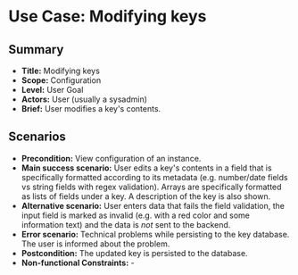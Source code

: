# Use Case: Modifying keys

## Summary

- **Title:** Modifying keys
- **Scope:** Configuration
- **Level:** User Goal
- **Actors:** User (usually a sysadmin)
- **Brief:** User modifies a key's contents.

## Scenarios

- **Precondition:** View configuration of an instance.
- **Main success scenario:** User edits a key's contents in a field that is
  specifically formatted according to its metadata (e.g. number/date fields vs
  string fields with regex validation). Arrays are specifically formatted as
  lists of fields under a key. A description of the key is also shown.
- **Alternative scenario:** User enters data that fails the field validation,
  the input field is marked as invalid (e.g. with a red color and some
  information text) and the data is *not* sent to the backend.
- **Error scenario:** Technical problems while persisting to the key database.
  The user is informed about the problem.
- **Postcondition:** The updated key is persisted to the database.
- **Non-functional Constraints:** -
